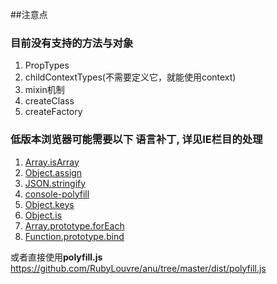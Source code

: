 ##注意点

### 目前没有支持的方法与对象

1. PropTypes
2. childContextTypes(不需要定义它，就能使用context)
3. mixin机制
4. createClass
5. createFactory

### 低版本浏览器可能需要以下 语言补丁, 详见IE栏目的处理

1. [Array.isArray](https://github.com/juliangruber/isarray/)
2. [Object.assign](https://github.com/ryanhefner/Object.assign)
3. [JSON.stringify](https://github.com/flowersinthesand/stringifyJSON)
4. [console-polyfill](https://github.com/paulmillr/console-polyfill) 
5. [Object.keys](https://github.com/ljharb/object-keys)
6. [Object.is](https://github.com/ljharb/object-is)
7. [Array.prototype.forEach](polyfill/Array.prototype.forEach)
8. [Function.prototype.bind](https://github.com/leahciMic/polyfill-function-prototype-bind)

或者直接使用**polyfill.js** https://github.com/RubyLouvre/anu/tree/master/dist/polyfill.js